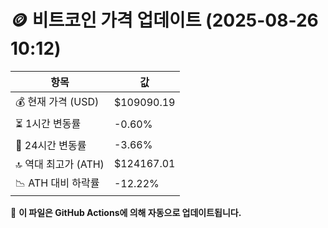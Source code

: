 # 🪙 비트코인 가격 업데이트 (2025-08-26 10:12)

| 항목                | 값 |
|--------------------|----------------|
| 💰 현재 가격 (USD) | $109090.19 |
| ⏳ 1시간 변동률    | -0.60% |
| 📆 24시간 변동률   | -3.66% |
| 🔝 역대 최고가 (ATH) | $124167.01 |
| 📉 ATH 대비 하락률 | -12.22% |

🔄 **이 파일은 GitHub Actions에 의해 자동으로 업데이트됩니다.**
